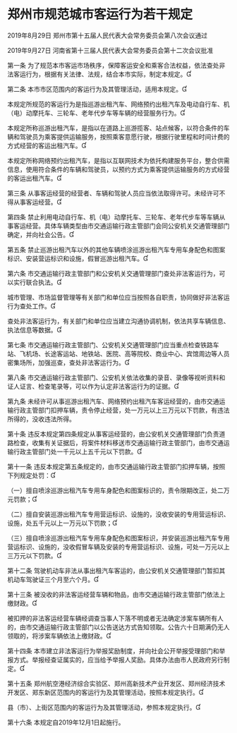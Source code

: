 # 郑州市规范城市客运行为若干规定

2019年8月29日 郑州市第十五届人民代表大会常务委员会第八次会议通过

2019年9月27日 河南省第十三届人民代表大会常务委员会第十二次会议批准

<!-- INFO END -->

第一条 为了规范本市客运市场秩序，保障客运安全和乘客合法权益，依法查处非法客运行为，根据有关法律、法规，结合本市实际，制定本规定。

第二条 本市市区范围内的客运行为及其管理活动，适用本规定。

本规定所规范的客运行为是指巡游出租汽车、网络预约出租汽车及电动自行车、机（电）动摩托车、三轮车、老年代步车等车辆的经营服务行为。

本规定所称巡游出租汽车，是指以在道路上巡游揽客、站点候客，以符合条件的车辆和驾驶员为乘客提供运输服务，按照乘客意愿行驶，根据行驶里程和时间计费的方式经营的客运出租汽车。

本规定所称网络预约出租汽车，是指以互联网技术为依托构建服务平台，整合供需信息，使用符合条件的车辆和驾驶员，以预约方式为乘客提供运输服务的方式经营的客运出租汽车。

第三条 从事客运经营的经营者、车辆和驾驶人员应当依法取得许可。未经许可不得从事客运经营。

第四条 禁止利用电动自行车、机（电）动摩托车、三轮车、老年代步车等车辆从事客运经营。具体车辆类型由市交通运输行政主管部门会同公安机关交通管理部门确定，并向社会公告。

第五条 禁止巡游出租汽车以外的其他车辆喷涂巡游出租汽车专用车身配色和图案标识、安装营运标识和设施，假冒巡游出租汽车。

第六条 市交通运输行政主管部门和公安机关交通管理部门查处非法客运行为，可以实行联合执法。

城市管理、市场监督管理等有关部门和单位应当按照各自职责，协同做好非法客运行为查处工作。

查处非法客运行为，有关部门和单位应当建立沟通协调机制，依法共享车辆信息、执法信息等数据。

第七条 市交通运输行政主管部门、公安机关交通管理部门应当重点检查铁路车站、飞机场、长途客运站、地铁站、医院、高等院校、商业中心、宾馆周边等人员密集场所，加强巡查，查处非法客运行为。

第八条 市交通运输行政主管部门、公安机关依法收集的录音、录像等视听资料和证人证言、检查笔录等，可以作为认定非法客运行为的证据。

第九条 未经许可从事巡游出租汽车、网络预约出租汽车客运经营的，由市交通运输行政主管部门扣押车辆，责令停止经营，处一万元以上三万元以下罚款，有违法所得的，没收违法所得。

第十条 违反本规定第四条规定从事客运经营的，由公安机关交通管理部门负责道路检查，收集有关证据后，将案件材料移送市交通运输行政主管部门，由市交通运输行政主管部门处一千元以上五千元以下罚款。

第十一条 违反本规定第五条规定的，由市交通运输行政主管部门扣押车辆，按照下列规定处罚：

（一）擅自喷涂巡游出租汽车专用车身配色和图案标识的，责令限期改正，处二万元罚款；

（二）擅自安装巡游出租汽车专用营运标识、设施的，没收安装的专用营运标识、设施，处五千元以上一万元以下罚款；

（三）擅自喷涂巡游出租汽车专用车身配色和图案标识，并安装巡游出租汽车专用营运标识、设施的，没收假冒车辆及安装的专用营运标识、设施，可处一万元以上三万元以下罚款。

第十二条 驾驶机动车非法从事出租汽车客运的，由公安机关交通管理部门暂扣其机动车驾驶证三个月至六个月。

第十三条 被没收的非法客运经营车辆和物品，由市交通运输行政主管部门依法上缴财政。

被扣押的非法客运经营车辆经调查当事人下落不明或者无法确定涉案车辆所有人的，由市交通运输行政主管部门以公告送达方式告知领取。公告六十日期满仍无人领取的，将涉案车辆依法上缴财政。

第十四条 本市建立非法客运行为举报奖励制度，并向社会公开举报受理部门和举报方式。举报经查证属实的，应当给予举报人奖励。具体办法由市人民政府另行制定。

第十五条 郑州航空港经济综合实验区、郑州高新技术产业开发区、郑州经济技术开发区、郑东新区范围内的客运行为及其管理活动，按照本规定执行。

县（市）、上街区范围内的客运行为及其管理活动，参照本规定执行。

第十六条 本规定自2019年12月1日起施行。

